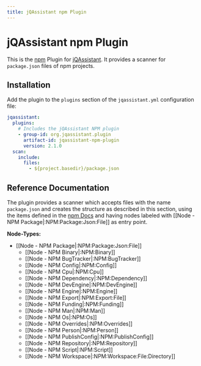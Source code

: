 ```yaml
---
title: jQAssistant npm Plugin
---
```

# jQAssistant npm Plugin

This is the [npm](https://www.npmjs.com) Plugin for [jQAssistant](https://jqassistant.org).
It provides a scanner for `package.json` files of npm projects.
## Installation

Add the plugin to the `plugins` section of the `jqassistant.yml` configuration file:

```yaml
jqassistant:
  plugins:
    # Includes the jQAssistant NPM plugin
    - group-id: org.jqassistant.plugin
      artifact-id: jqassistant-npm-plugin
      version: 2.1.0
  scan:
    include:
      files:
        - ${project.basedir}/package.json
```

## Reference Documentation

The plugin provides a scanner which accepts files with the name `package.json` and creates the structure as described in this section, using the items defined in the [npm Docs](https://docs.npmjs.com/cli/v10/configuring-npm/package-json) and having nodes labeled with [[Node - NPM Package|:NPM:Package:Json:File]] as entry point.

**Node-Types:**

- [[Node - NPM Package|:NPM:Package:Json:File]]
	- [[Node - NPM Binary|:NPM:Binary]]
	- [[Node - NPM BugTracker|:NPM:BugTracker]]
	- [[Node - NPM Config|:NPM:Config]]
	- [[Node - NPM Cpu|:NPM:Cpu]]
	- [[Node - NPM Dependency|:NPM:Dependency]]
	- [[Node - NPM DevEngine|:NPM:DevEngine]]
	- [[Node - NPM Engine|:NPM:Engine]]
	- [[Node - NPM Export|:NPM:Export:File]]
	- [[Node - NPM Funding|:NPM:Funding]]
	- [[Node - NPM Man|:NPM:Man]]
	- [[Node - NPM Os|:NPM:Os]]
	- [[Node - NPM Overrides|:NPM:Overrides]]
	- [[Node - NPM Person|:NPM:Person]]
	- [[Node - NPM PublishConfig|:NPM:PublishConfig]]
	- [[Node - NPM Repository|:NPM:Repository]]
	- [[Node - NPM Script|:NPM:Script]]
	- [[Node - NPM Workspace|:NPM:Workspace:File:Directory]]
